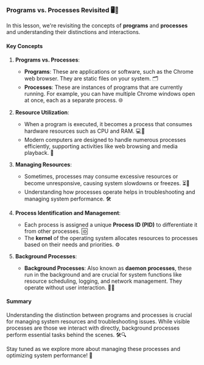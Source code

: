 ### Programs vs. Processes Revisited 🖥️🔄

In this lesson, we're revisiting the concepts of **programs** and **processes** and understanding their distinctions and interactions. 

#### **Key Concepts**

1. **Programs vs. Processes**:
   - **Programs**: These are applications or software, such as the Chrome web browser. They are static files on your system. 🗂️
   - **Processes**: These are instances of programs that are currently running. For example, you can have multiple Chrome windows open at once, each as a separate process. 🌐

2. **Resource Utilization**:
   - When a program is executed, it becomes a process that consumes hardware resources such as CPU and RAM. 💻🔋
   - Modern computers are designed to handle numerous processes efficiently, supporting activities like web browsing and media playback. 🌟

3. **Managing Resources**:
   - Sometimes, processes may consume excessive resources or become unresponsive, causing system slowdowns or freezes. ⏳🔄
   - Understanding how processes operate helps in troubleshooting and managing system performance. 🛠️

4. **Process Identification and Management**:
   - Each process is assigned a unique **Process ID (PID)** to differentiate it from other processes. 🆔
   - The **kernel** of the operating system allocates resources to processes based on their needs and priorities. ⚙️

5. **Background Processes**:
   - **Background Processes**: Also known as **daemon processes**, these run in the background and are crucial for system functions like resource scheduling, logging, and network management. They operate without user interaction. 🕵️‍♂️

#### **Summary**

Understanding the distinction between programs and processes is crucial for managing system resources and troubleshooting issues. While visible processes are those we interact with directly, background processes perform essential tasks behind the scenes. 🛠️🔍

Stay tuned as we explore more about managing these processes and optimizing system performance! 🚀